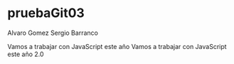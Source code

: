 # pruebaGit03

Alvaro Gomez 
Sergio Barranco


Vamos a trabajar con JavaScript este año
Vamos a trabajar con JavaScript este año 2.0
